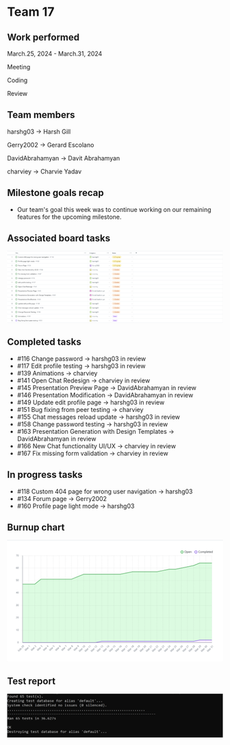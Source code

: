 # Team 17

## Work performed

March.25, 2024 - March.31, 2024

Meeting

Coding

Review


## Team members

harshg03 -> Harsh Gill

Gerry2002 -> Gerard Escolano

DavidAbrahamyan -> Davit Abrahamyan

charviey -> Charvie Yadav

## Milestone goals recap

- Our team's goal this week was to continue working on our remaining features for the upcoming milestone.       

## Associated board tasks

![Screenshot](images/ProjectBoardScreenshotWeek24.png)

## Completed tasks
 
- #116 Change password -> harshg03 in review
- #117 Edit profile testing -> harshg03 in review
- #139 Animations -> charviey
- #141 Open Chat Redesign -> charviey in review 
- #145 Presentation Preview Page -> DavidAbrahamyan in review
- #146 Presentation Modification -> DavidAbrahamyan in review
- #149 Update edit profile page -> harshg03 in review
- #151 Bug fixing from peer testing -> charviey 
- #155 Chat messages reload update -> harshg03 in review
- #158 Change password testing -> harshg03 in review
- #163 Presentation Generation with Design Templates -> DavidAbrahamyan in review
- #166 New Chat functionality UI/UX -> charviey in review
- #167 Fix missing form validation -> charviey in review

## In progress tasks

- #118 Custom 404 page for wrong user navigation -> harshg03
- #134 Forum page -> Gerry2002
- #160 Profile page light mode -> harshg03



## Burnup chart

![Screenshot](images/burnupchartweek24.png)

## Test report

![Screenshot](images/TestsPassingWeek23.png) 
